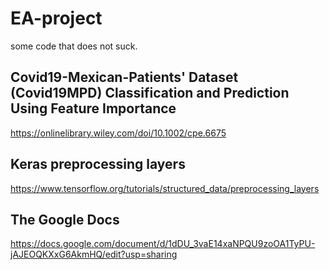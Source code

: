 <!-- Headings -->
# EA-project
<!-- description -->
some code that does not suck.

## Covid19-Mexican-Patients' Dataset (Covid19MPD) Classification and Prediction Using Feature Importance
https://onlinelibrary.wiley.com/doi/10.1002/cpe.6675

## Keras preprocessing layers
https://www.tensorflow.org/tutorials/structured_data/preprocessing_layers

## The Google Docs
https://docs.google.com/document/d/1dDU_3vaE14xaNPQU9zoOA1TyPU-jAJEOQKXxG6AkmHQ/edit?usp=sharing 